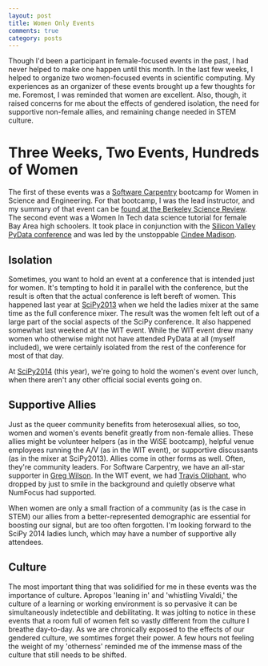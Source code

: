 ```yaml
---
layout: post
title: Women Only Events
comments: true
category: posts
---
```


Though I'd been a participant in female-focused events in the past, I had never 
helped to make one happen until this month.  In the last few weeks, I helped to 
organize two women-focused events in scientific computing.  My experiences as an 
organizer of these events brought up a few thoughts for me. Foremost, I was 
reminded that women are excellent. Also, though, it raised concerns for me about 
the effects of gendered isolation, the need for supportive non-female allies, 
and remaining change needed in STEM culture.

# Three Weeks, Two Events, Hundreds of Women 

The first of these events was a [Software 
Carpentry](http://software-carpentry.org/ "Software Carpentry") bootcamp for 
Women in Science and Engineering. For that bootcamp, I was the lead instructor, 
and my summary of that event can be [found at the Berkeley Science 
Review](http://sciencereview.berkeley.edu/wise-athena-swifter-hermes/ "WiSE 
Summary"). The second event was a Women In Tech data science tutorial for female 
Bay Area high schoolers. It took place in conjunction with the [Silicon Valley 
PyData conference](http://pydata.org/sv2014 "PyData") and was led by the 
unstoppable [Cindee Madison](https://twitter.com/rgrrl "Cindee on Twitter").  

## Isolation

Sometimes, you want to hold an event at a conference that is intended just for 
women. It's tempting to hold it in parallel with the conference, but the result is 
often that the actual conference is left bereft of women. This happened last 
year at [SciPy2013](http://conference.scipy.org/scipy2013/ "SciPy2013") when we 
held the ladies mixer at the same time as the full conference mixer. The result 
was the women felt left out of a large part of the social aspects of the SciPy 
conference. It also happened somewhat last weekend at the WIT event. While the 
WIT event drew many women who otherwise might not have attended PyData at all 
(myself included), we were certainly isolated from the rest of the conference 
for most of that day. 

At [SciPy2014](http://conference.scipy.org/scipy2014/ "SciPy2014") (this year), 
we're going to hold the women's event over lunch, when there aren't any other 
official social events going on. 

## Supportive Allies

Just as the queer community benefits from heterosexual allies, so too, women and 
women's events benefit greatly from non-female allies. These allies might be 
volunteer helpers (as in the WiSE bootcamp), helpful venue employees running the 
A/V (as in the WIT event), or supportive discussants (as in the mixer at 
SciPy2013). Allies come in other forms as well. Often, they're community 
leaders. For Software Carpentry, we have an all-star supporter in [Greg 
Wilson](http://third-bit.com/ "Greg"). 
In the WIT event, we had [Travis 
Oliphant](http://technicaldiscovery.blogspot.com/ "Travis"), who dropped by just to smile in the 
background and quietly observe what NumFocus had supported.

When women are only a small fraction of a community (as is the case in STEM) our 
allies from a better-represented demographic are essential for boosting our 
signal, but are too often forgotten. I'm looking forward to the SciPy 2014 
ladies lunch, which may have a number of supportive ally attendees. 


## Culture

The most important thing that was solidified for me in these events was the 
importance of culture. Apropos 'leaning in' and 'whistling Vivaldi,' the culture 
of a learning or working environment is so pervasive it can be simultaneously 
indetectible and debilitating.  It was jolting to notice in these events that a 
room full of women felt so vastly different from the culture I breathe day-to-day. As 
we are chronically exposed to the effects of our gendered culture, we somtimes 
forget their power. A few hours not feeling the weight of my 'otherness' 
reminded me of the immense mass of the culture that still needs to be shifted.
